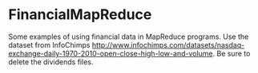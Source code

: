 FinancialMapReduce
==================

Some examples of using financial data in MapReduce programs.  Use the dataset from InfoChimps http://www.infochimps.com/datasets/nasdaq-exchange-daily-1970-2010-open-close-high-low-and-volume.  Be sure to delete the dividends files.